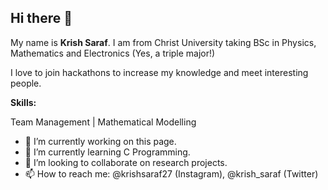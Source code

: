 ## Hi there 👋

My name is **Krish Saraf**. I am from Christ University taking BSc in Physics, Mathematics and Electronics (Yes, a triple major!) 

I love to join hackathons to increase my knowledge and meet interesting people.

**Skills:**

Team Management | Mathematical Modelling


- 🔭 I’m currently working on this page.
- 🌱 I’m currently learning C Programming.
- 👯 I’m looking to collaborate on research projects.
- 📫 How to reach me: @krishsaraf27 (Instagram), @krish_saraf (Twitter)

